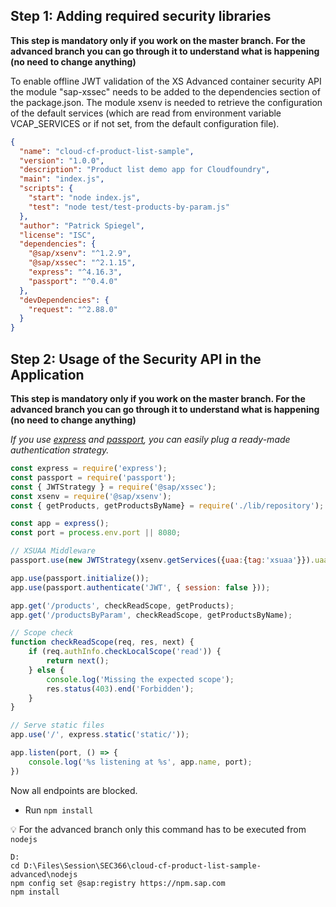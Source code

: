 ## Step 1: Adding required security libraries

**This step is mandatory only if you work on the master branch. For the advanced branch you can go through it to understand what is happening (no need to change anything)**

To enable offline JWT validation of the XS Advanced container security API the module "sap-xssec" needs to be added to the dependencies section of the package.json.
The module xsenv is needed to retrieve the configuration of the default services (which are read from environment variable VCAP_SERVICES or if not set, from the default configuration file).

```json
{
  "name": "cloud-cf-product-list-sample",
  "version": "1.0.0",
  "description": "Product list demo app for Cloudfoundry",
  "main": "index.js",
  "scripts": {
    "start": "node index.js",
    "test": "node test/test-products-by-param.js"
  },
  "author": "Patrick Spiegel",
  "license": "ISC",
  "dependencies": {
    "@sap/xsenv": "^1.2.9",
    "@sap/xssec": "^2.1.15",
    "express": "^4.16.3",
    "passport": "^0.4.0"
  },
  "devDependencies": {
    "request": "^2.88.0"
  }
}
```



## Step 2: Usage of the Security API in the Application
**This step is mandatory only if you work on the master branch. For the advanced branch you can go through it to understand what is happening (no need to change anything)**

*If you use [express](https://www.npmjs.com/package/express) and [passport](https://www.npmjs.com/package/passport), you can easily plug a ready-made authentication strategy.*

```js
const express = require('express');
const passport = require('passport');
const { JWTStrategy } = require('@sap/xssec');
const xsenv = require('@sap/xsenv');
const { getProducts, getProductsByName} = require('./lib/repository');

const app = express();
const port = process.env.port || 8080;

// XSUAA Middleware
passport.use(new JWTStrategy(xsenv.getServices({uaa:{tag:'xsuaa'}}).uaa));

app.use(passport.initialize());
app.use(passport.authenticate('JWT', { session: false }));

app.get('/products', checkReadScope, getProducts);
app.get('/productsByParam', checkReadScope, getProductsByName);

// Scope check
function checkReadScope(req, res, next) {
	if (req.authInfo.checkLocalScope('read')) {
		return next();
	} else {
    	console.log('Missing the expected scope');
    	res.status(403).end('Forbidden');
	}
}

// Serve static files
app.use('/', express.static('static/'));

app.listen(port, () => {
	console.log('%s listening at %s', app.name, port);
})
```

Now all endpoints are blocked.

*  Run `npm install`

:bulb: For the advanced branch only this command has to be executed from `nodejs`

```shell
D:
cd D:\Files\Session\SEC366\cloud-cf-product-list-sample-advanced\nodejs
npm config set @sap:registry https://npm.sap.com
npm install
```
